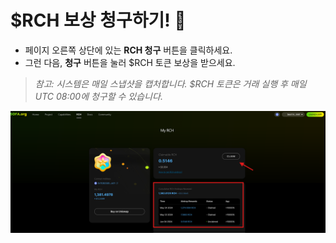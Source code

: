 # $RCH 보상 청구하기! 🎁

- 페이지 오른쪽 상단에 있는 **RCH 청구** 버튼을 클릭하세요.
- 그런 다음, **청구** 버튼을 눌러 $RCH 토큰 보상을 받으세요.

> _참고: 시스템은 매일 스냅샷을 캡처합니다. $RCH 토큰은 거래 실행 후 매일 UTC 08:00에 청구할 수 있습니다._

![](../../static/Py51bpAZUohImCx207PuleE0slc.png)